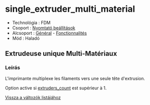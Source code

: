 # single\_extruder\_multi\_material

* Technológia : FDM
* Csoport : [Nyomtató beállítások](../../beallitasok/printer_settings.md)
* Alcsoport : [Général](../../beallitasok/printer_settings.md#général) - [Fonctionnalités](../../beallitasok/printer_settings.md#fonctionnalités)
* Mód : Haladó

## Extrudeuse unique Multi-Matériaux

### Leírás

L'imprimante multiplexe les filaments vers une seule tête d'extrusion.

Option active si [extruders\_count](extruders_count.md) est supérieur à 1.

[Vissza a változók listájához](/)

